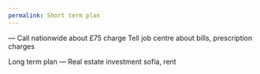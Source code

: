 ```yaml
---
permalink: Short term plan
---
```

—
Call nationwide about £75 charge 
Tell job centre about bills, prescription charges

Long term plan
—
Real estate investment sofia, rent